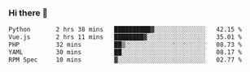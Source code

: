 ### Hi there 👋

<!--START_SECTION:waka-->

```txt
Python       2 hrs 38 mins   ██████████▓░░░░░░░░░░░░░░   42.15 %
Vue.js       2 hrs 11 mins   ████████▓░░░░░░░░░░░░░░░░   35.01 %
PHP          32 mins         ██▒░░░░░░░░░░░░░░░░░░░░░░   08.73 %
YAML         30 mins         ██░░░░░░░░░░░░░░░░░░░░░░░   08.17 %
RPM Spec     10 mins         ▓░░░░░░░░░░░░░░░░░░░░░░░░   02.77 %
```

<!--END_SECTION:waka-->

<!--
**Jonas-VanHaeken/Jonas-VanHaeken** is a ✨ _special_ ✨ repository because its `README.md` (this file) appears on your GitHub profile.

Here are some ideas to get you started:

- 🔭 I’m currently working on ...
- 🌱 I’m currently learning ...
- 👯 I’m looking to collaborate on ...
- 🤔 I’m looking for help with ...
- 💬 Ask me about ...
- 📫 How to reach me: ...
- 😄 Pronouns: ...
- ⚡ Fun fact: ...
-->
